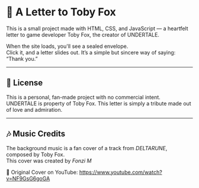# 💌 A Letter to Toby Fox

This is a small project made with HTML, CSS, and JavaScript — a heartfelt letter to game developer Toby Fox, the creator of UNDERTALE.

When the site loads, you'll see a sealed envelope.  
Click it, and a letter slides out.
It’s a simple but sincere way of saying: “Thank you.”

---

## 📜 License

This is a personal, fan-made project with no commercial intent.  
UNDERTALE is property of Toby Fox. This letter is simply a tribute made out of love and admiration.

---

## 🎶 Music Credits

The background music is a fan cover of a track from *DELTARUNE*, composed by Toby Fox.  
This cover was created by *Fonzi M*

🔗 Original Cover on YouTube: https://www.youtube.com/watch?v=NF9GsG6goGA

